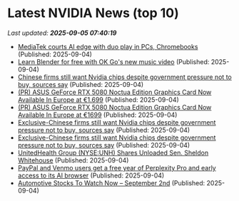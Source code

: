 # Latest NVIDIA News (top 10)
_Last updated: **2025-09-05 07:40:19**_

- [MediaTek courts AI edge with duo play in PCs, Chromebooks](https://www.digitimes.com/news/a20250904PD243/mediatek-ai-pc-chromebook-nvidia.html) (Published: 2025-09-04)
- [Learn Blender for free with OK Go's new music video](https://www.creativebloq.com/3d/3d-animation/learn-blender-for-free-with-ok-gos-new-music-video) (Published: 2025-09-04)
- [Chinese firms still want Nvidia chips despite government pressure not to buy, sources say](https://economictimes.indiatimes.com/tech/technology/chinese-firms-still-want-nvidia-chips-despite-government-pressure-not-to-buy-sources-say/articleshow/123693263.cms) (Published: 2025-09-04)
- [(PR) ASUS GeForce RTX 5080 Noctua Edition Graphics Card Now Available In Europe at €1.699](https://www.techpowerup.com/340657/asus-geforce-rtx-5080-noctua-edition-graphics-card-now-available-in-europe-at-eur1-699) (Published: 2025-09-04)
- [(PR) ASUS GeForce RTX 5080 Noctua Edition Graphics Card Now Available In Europe at €1699](https://www.techpowerup.com/340657/asus-geforce-rtx-5080-noctua-edition-graphics-card-now-available-in-europe-at-eur1699) (Published: 2025-09-04)
- [Exclusive-Chinese firms still want Nvidia chips despite government pressure not to buy, sources say](https://consent.yahoo.com/v2/collectConsent?sessionId=1_cc-session_9154fedf-6a6e-4793-beb2-d3b717e46f9b) (Published: 2025-09-04)
- [Exclusive-Chinese firms still want Nvidia chips despite government pressure not to buy, sources say](https://uk.finance.yahoo.com/news/exclusive-chinese-firms-still-want-070246624.html) (Published: 2025-09-04)
- [UnitedHealth Group (NYSE:UNH) Shares Unloaded Sen. Sheldon Whitehouse](https://www.etfdailynews.com/2025/09/04/unitedhealth-group-nyseunh-shares-unloaded-sen-sheldon-whitehouse/) (Published: 2025-09-04)
- [PayPal and Venmo users get a free year of Perplexity Pro and early access to its AI browser](https://www.madshrimps.be/news/paypal-and-venmo-users-get-a-free-year-of-perplexity-pro-and-early-access-to-its-ai-browser/) (Published: 2025-09-04)
- [Automotive Stocks To Watch Now – September 2nd](https://www.etfdailynews.com/2025/09/04/automotive-stocks-to-watch-now-september-2nd/) (Published: 2025-09-04)
